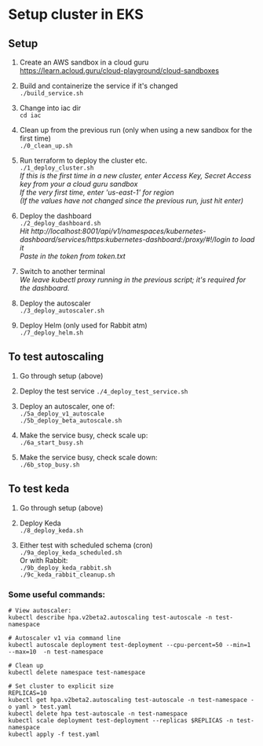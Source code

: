 # Setup cluster in EKS

## Setup
1. Create an AWS sandbox in a cloud guru  
  https://learn.acloud.guru/cloud-playground/cloud-sandboxes

2. Build and containerize the service if it's changed  
```./build_service.sh```

3. Change into iac dir  
```cd iac```

4. Clean up from the previous run (only when using a new sandbox for the first time)  
```./0_clean_up.sh```

5. Run terraform to deploy the cluster etc.  
```./1_deploy_cluster.sh```  
*If this is the first time in a new cluster, enter Access Key, Secret Access key from your a cloud guru sandbox  
If the very first time, enter 'us-east-1' for region  
(If the values have not changed since the previous run, just hit enter)*  

6. Deploy the dashboard  
```./2_deploy_dashboard.sh```  
*Hit http://localhost:8001/api/v1/namespaces/kubernetes-dashboard/services/https:kubernetes-dashboard:/proxy/#!/login to load it  
Paste in the token from token.txt*

7. Switch to another terminal  
*We leave kubectl proxy running in the previous script; it's required for the dashboard.*

8. Deploy the autoscaler  
```./3_deploy_autoscaler.sh```

9. Deploy Helm (only used for Rabbit atm)  
```./7_deploy_helm.sh```

## To test autoscaling
1. Go through setup (above)


2. Deploy the test service
 ```./4_deploy_test_service.sh```
   

3. Deploy an autoscaler, one of:  
   ```./5a_deploy_v1_autoscale```  
   ```./5b_deploy_beta_autoscale.sh```
   

4. Make the service busy, check scale up:  
   ```./6a_start_busy.sh```


4. Make the service busy, check scale down:  
   ```./6b_stop_busy.sh```

## To test keda
1. Go through setup (above)
   

2. Deploy Keda  
```./8_deploy_keda.sh```

   
3. Either test with scheduled schema (cron)   
```./9a_deploy_keda_scheduled.sh```  
Or with Rabbit:  
```./9b_deploy_keda_rabbit.sh```   
```./9c_keda_rabbit_cleanup.sh```

### Some useful commands:
```
# View autoscaler:
kubectl describe hpa.v2beta2.autoscaling test-autoscale -n test-namespace

# Autoscaler v1 via command line
kubectl autoscale deployment test-deployment --cpu-percent=50 --min=1 --max=10  -n test-namespace

# Clean up
kubectl delete namespace test-namespace

# Set cluster to explicit size
REPLICAS=10 
kubectl get hpa.v2beta2.autoscaling test-autoscale -n test-namespace -o yaml > test.yaml
kubectl delete hpa test-autoscale -n test-namespace
kubectl scale deployment test-deployment --replicas $REPLICAS -n test-namespace
kubectl apply -f test.yaml


```
